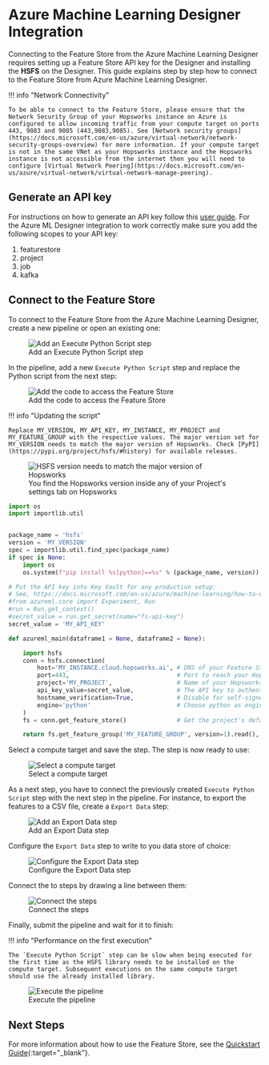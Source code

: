 # Azure Machine Learning Designer Integration

Connecting to the Feature Store from the Azure Machine Learning Designer requires setting up a Feature Store API key for the Designer and installing the **HSFS** on the Designer. This guide explains step by step how to connect to the Feature Store from Azure Machine Learning Designer.

!!! info "Network Connectivity"

    To be able to connect to the Feature Store, please ensure that the Network Security Group of your Hopsworks instance on Azure is configured to allow incoming traffic from your compute target on ports 443, 9083 and 9085 (443,9083,9085). See [Network security groups](https://docs.microsoft.com/en-us/azure/virtual-network/network-security-groups-overview) for more information. If your compute target is not in the same VNet as your Hopsworks instance and the Hopsworks instance is not accessible from the internet then you will need to configure [Virtual Network Peering](https://docs.microsoft.com/en-us/azure/virtual-network/virtual-network-manage-peering).

## Generate an API key

For instructions on how to generate an API key follow this [user guide](../projects/api_key/create_api_key.md). For the Azure ML Designer integration to work correctly make sure you add the following scopes to your API key:

  1. featurestore
  2. project
  3. job
  4. kafka

## Connect to the Feature Store

To connect to the Feature Store from the Azure Machine Learning Designer, create a new pipeline or open an existing one:

<p align="center">
  <figure>
    <img src="../../../assets/images/guides/integrations/azure/designer/step-1.png" alt="Add an Execute Python Script step">
    <figcaption>Add an Execute Python Script step</figcaption>
  </figure>
</p>

In the pipeline, add a new `Execute Python Script` step and replace the Python script from the next step:

<p align="center">
  <figure>
    <img src="../../../assets/images/guides/integrations/azure/designer/step-2.png" alt="Add the code to access the Feature Store">
    <figcaption>Add the code to access the Feature Store</figcaption>
  </figure>
</p>

!!! info "Updating the script"

    Replace MY_VERSION, MY_API_KEY, MY_INSTANCE, MY_PROJECT and MY_FEATURE_GROUP with the respective values. The major version set for MY_VERSION needs to match the major version of Hopsworks. Check [PyPI](https://pypi.org/project/hsfs/#history) for available releases.

  <p align="center">
  <figure>
      <img src="../../../assets/images/hopsworks-version.png" alt="HSFS version needs to match the major version of Hopsworks">
      <figcaption>You find the Hopsworks version inside any of your Project's settings tab on Hopsworks</figcaption>
  </figure>
  </p>

```python
import os
import importlib.util


package_name = 'hsfs'
version = 'MY_VERSION'
spec = importlib.util.find_spec(package_name)
if spec is None:
    import os
    os.system(f"pip install %s[python]==%s" % (package_name, version))

# Put the API key into Key Vault for any production setup:
# See, https://docs.microsoft.com/en-us/azure/machine-learning/how-to-use-secrets-in-runs
#from azureml.core import Experiment, Run
#run = Run.get_context()
#secret_value = run.get_secret(name="fs-api-key")
secret_value = 'MY_API_KEY'

def azureml_main(dataframe1 = None, dataframe2 = None):

    import hsfs
    conn = hsfs.connection(
        host='MY_INSTANCE.cloud.hopsworks.ai', # DNS of your Feature Store instance
        port=443,                              # Port to reach your Hopsworks instance, defaults to 443
        project='MY_PROJECT',                  # Name of your Hopsworks Feature Store project
        api_key_value=secret_value,            # The API key to authenticate with Hopsworks
        hostname_verification=True,            # Disable for self-signed certificates
        engine='python'                        # Choose python as engine
    )
    fs = conn.get_feature_store()              # Get the project's default feature store

    return fs.get_feature_group('MY_FEATURE_GROUP', version=1).read(),
```

Select a compute target and save the step. The step is now ready to use:

<p align="center">
  <figure>
    <img src="../../../assets/images/guides/integrations/azure/designer/step-3.png" alt="Select a compute target">
    <figcaption>Select a compute target</figcaption>
  </figure>
</p>

As a next step, you have to connect the previously created `Execute Python Script` step with the next step in the pipeline. For instance, to export the features to a CSV file, create a `Export Data` step:

<p align="center">
  <figure>
    <img src="../../../assets/images/guides/integrations/azure/designer/step-4.png" alt="Add an Export Data step">
    <figcaption>Add an Export Data step</figcaption>
  </figure>
</p>

Configure the `Export Data` step to write to you data store of choice:

<p align="center">
  <figure>
    <img src="../../../assets/images/guides/integrations/azure/designer/step-5.png" alt="Configure the Export Data step">
    <figcaption>Configure the Export Data step</figcaption>
  </figure>
</p>

Connect the to steps by drawing a line between them:

<p align="center">
  <figure>
    <img src="../../../assets/images/guides/integrations/azure/designer/step-6.png" alt="Connect the steps">
    <figcaption>Connect the steps</figcaption>
  </figure>
</p>

Finally, submit the pipeline and wait for it to finish:

!!! info "Performance on the first execution"

    The `Execute Python Script` step can be slow when being executed for the first time as the HSFS library needs to be installed on the compute target. Subsequent executions on the same compute target should use the already installed library.

<p align="center">
  <figure>
    <img src="../../../assets/images/guides/integrations/azure/designer/step-7.png" alt="Execute the pipeline">
    <figcaption>Execute the pipeline</figcaption>
  </figure>
</p>

## Next Steps

For more information about how to use the Feature Store, see the [Quickstart Guide](https://colab.research.google.com/github/logicalclocks/hopsworks-tutorials/blob/master/quickstart.ipynb){:target="_blank"}.
